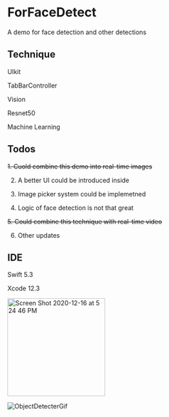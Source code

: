 # ForFaceDetect
A demo for face detection and other detections

## Technique
UIkit

TabBarController

Vision

Resnet50

Machine Learning


## Todos
~~1. Cuold combine this demo into real-time images~~

2. A better UI could be introduced inside

3. Image picker system could be implemetned

4. Logic of face detection is not that great

~~5. Could combine this technique with real-time video~~

6. Other updates

## IDE
Swift 5.3

Xcode 12.3


<img width="220" alt="Screen Shot 2020-12-16 at 5 24 46 PM" src="https://user-images.githubusercontent.com/63318597/102414459-97ed8e00-3fc4-11eb-8af7-64cb24ed7340.png">

![ObjectDetecterGif](https://user-images.githubusercontent.com/63318597/102939480-62411d00-447c-11eb-9bee-d0c047a0ff0c.gif)

